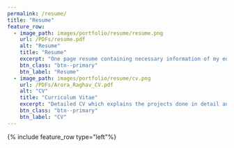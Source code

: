 ```yaml
---
permalink: /resume/
title: "Resume"
feature_row:
  - image_path: images/portfolio/resume/resume.png
    url: /PDFs/resume.pdf
    alt: "Resume"
    title: "Resume"
    excerpt: "One page resume containing necessary information of my education, skills and projects."
    btn_class: "btn--primary"
    btn_label: "Resume"
  - image_path: images/portfolio/resume/cv.png 
    url: /PDFs/Arora_Raghav_CV.pdf
    alt: "CV"
    title: "Curriculum Vitae"
    excerpt: "Detailed CV which explains the projects done in detail and includes additional information."
    btn_class: "btn--primary"
    btn_label: "CV"
---
```

{% include feature_row type="left"%}
